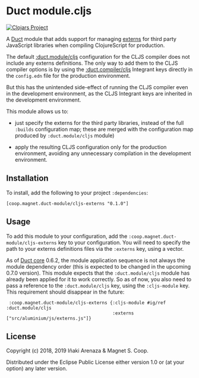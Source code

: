# Duct module.cljs

[![Clojars Project](https://img.shields.io/clojars/v/coop.magnet.duct-module/cljs-externs.svg)](https://clojars.org/coop.magnet.duct-module/cljs-externs)

A [Duct][] module that adds support for managing [externs][] for third
party JavaScript libraries when compiling ClojureScript for
production.

The default [:duct.module/cljs][] configuration for the CLJS compiler
does not include any externs definitions. The only way to add them to
the CLJS compiler options is by using the [:duct.compiler/cljs][]
Integrant keys directly in the `config.edn` file for the production
environment.

But this has the unintended side-effect of running the CLJS compiler
even in the development environment, as the CLJS Integrant keys are
inherited in the development environment.

This module allows us to:

* just specify the externs for the third party libraries, instead of
  the full `:builds` configuration map; these are merged with the
  configuration map produced by `:duct.module/cljs` module)

* apply the resulting CLJS configuration only for the production
  environment, avoiding any unnecessary compilation in the development
  environment.

[duct]: https://github.com/duct-framework/duct
[externs]: https://clojurescript.org/guides/externs
[:duct.module/cljs]: https://github.com/duct-framework/module.cljs
[:duct.compiler/cljs]: https://github.com/duct-framework/compiler.cljs

## Installation

To install, add the following to your project `:dependencies`:

    [coop.magnet.duct-module/cljs-externs "0.1.0"]

## Usage

To add this module to your configuration, add the
`:coop.magnet.duct-module/cljs-externs` key to your configuration. You
will need to specify the path to your externs definitions files via
the `:externs` key, using a vector.

As of [Duct core][] 0.6.2, the module application sequence is not
always the module dependency order (this is expected to be changed in
the upcoming 0.7.0 version). This module expects that the
`:duct.module/cljs` module has already been applied for it to work
correctly. So as of now, you also need to pass a reference to the
`:duct.module/cljs` key, using the `:cljs-module` key. This
requirement should disappear in the future:

```edn
 :coop.magnet.duct-module/cljs-externs {:cljs-module #ig/ref :duct.module/cljs
                                        :externs ["src/aluminium/js/externs.js"]}
```

[Duct core]: https://github.com/duct-framework/core

## License

Copyright (c) 2018, 2019 Iñaki Arenaza & Magnet S. Coop.

Distributed under the Eclipse Public License either version 1.0 or (at
your option) any later version.
